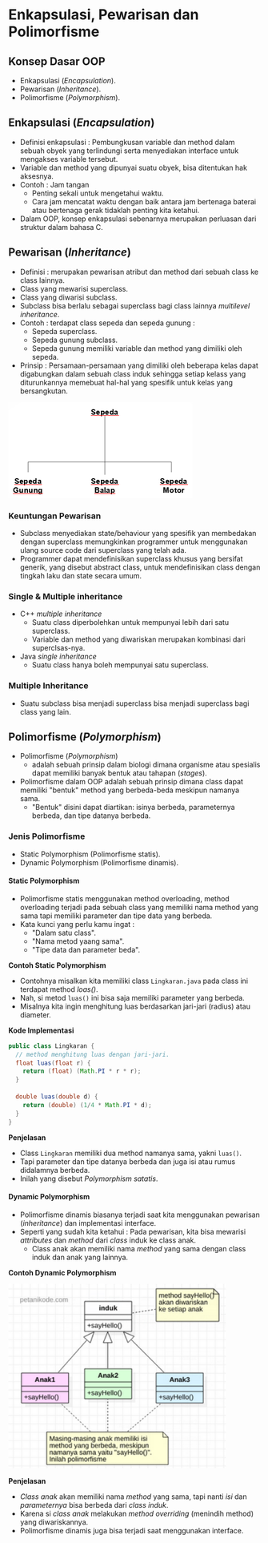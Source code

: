 # Enkapsulasi, Pewarisan dan Polimorfisme

## Konsep Dasar OOP

- Enkapsulasi (_Encapsulation_).
- Pewarisan (_Inheritance_).
- Polimorfisme (_Polymorphism_).

## Enkapsulasi (_Encapsulation_)

- Definisi enkapsulasi : Pembungkusan variable dan method dalam sebuah obyek yang terlindungi serta menyediakan interface untuk mengakses variable tersebut.
- Variable dan method yang dipunyai suatu obyek, bisa ditentukan hak aksesnya.
- Contoh : Jam tangan
  - Penting sekali untuk mengetahui waktu.
  - Cara jam mencatat waktu dengan baik antara jam bertenaga baterai atau bertenaga gerak tidaklah penting kita ketahui.
- Dalam OOP, konsep enkapsulasi sebenarnya merupakan perluasan dari struktur dalam bahasa C.

## Pewarisan (_Inheritance_)

- Definisi : merupakan pewarisan atribut dan method dari sebuah class ke class lainnya.
- Class yang mewarisi superclass.
- Class yang diwarisi subclass.
- Subclass bisa berlalu sebagai superclass bagi class lainnya _multilevel inheritance_.
- Contoh : terdapat class sepeda dan sepeda gunung :
  - Sepeda superclass.
  - Sepeda gunung subclass.
  - Sepeda gunung memiliki variable dan method yang dimiliki oleh sepeda.
- Prinsip : Persamaan-persamaan yang dimiliki oleh beberapa kelas dapat digabungkan dalam sebuah class induk sehingga setiap kelass yang diturunkannya memebuat hal-hal yang spesifik untuk kelas yang bersangkutan.

![Pewarisan](./img/pewarisan.png)

### Keuntungan Pewarisan

- Subclass menyediakan state/behaviour yang spesifik yan membedakan dengan superclass memungkinkan programmer untuk menggunakan ulang source code dari superclass yang telah ada.
- Programmer dapat mendefinisikan superclass khusus yang bersifat generik, yang disebut abstract class, untuk mendefinisikan class dengan tingkah laku dan state secara umum.

### Single & Multiple inheritance

- C++ _multiple inheritance_
  - Suatu class diperbolehkan untuk mempunyai lebih dari satu superclass.
  - Variable dan method yang diwariskan merupakan kombinasi dari superclsas-nya.
- Java _single inheritance_
  - Suatu class hanya boleh mempunyai satu superclass.

### Multiple Inheritance

- Suatu subclass bisa menjadi superclass bisa menjadi superclass bagi class yang lain.

## Polimorfisme (_Polymorphism_)

- Polimorfisme (_Polymorphism_)
  - adalah sebuah prinsip dalam biologi dimana organisme atau spesialis dapat memiliki banyak bentuk atau tahapan (_stages_).
- Polimorfisme dalam OOP adalah sebuah prinsip dimana class dapat memiliki "bentuk" method yang berbeda-beda meskipun namanya sama.
  - "Bentuk" disini dapat diartikan: isinya berbeda, parameternya berbeda, dan tipe datanya berbeda.

### Jenis Polimorfisme

- Static Polymorphism (Polimorfisme statis).
- Dynamic Polymorphism (Polimorfisme dinamis).

#### Static Polymorphism

- Polimorfisme statis menggunakan method overloading, method overloading terjadi pada sebuah class yang memiliki nama method yang sama tapi memiliki parameter dan tipe data yang berbeda.
- Kata kunci yang perlu kamu ingat :
  - "Dalam satu class".
  - "Nama metod yaang sama".
  - "Tipe data dan parameter beda".

**Contoh Static Polymorphism**

- Contohnya misalkan kita memiliki class `Lingkaran.java` pada class ini terdapat method _loas()_.
- Nah, si metod `luas()` ini bisa saja memiliki parameter yang berbeda.
- Misalnya kita ingin menghitung luas berdasarkan jari-jari (radius) atau diameter.

**Kode Implementasi**

```java
public class Lingkaran {
  // method menghitung luas dengan jari-jari.
  float luas(float r) {
    return (float) (Math.PI * r * r);
  }

  double luas(double d) {
    return (double) (1/4 * Math.PI * d);
  }
}
```

**Penjelasan**

- Class `Lingkaran` memiliki dua method namanya sama, yakni `luas()`.
- Tapi parameter dan tipe datanya berbeda dan juga isi atau rumus didalamnya berbeda.
- Inilah yang disebut _Polymorphism satatis_.

#### Dynamic Polymorphism

- Polimorfisme dinamis biasanya terjadi saat kita menggunakan pewarisan (_inheritance_) dan implementasi interface.
- Seperti yang sudah kita ketahui : Pada pewarisan, kita bisa mewarisi _attributes_ dan _method_ dari _class_ induk ke class anak.
  - Class anak akan memiliki nama _method_ yang sama dengan class induk dan anak yang lainnya.

**Contoh Dynamic Polymorphism**

![Contoh Dynamic Polymorphism](./img/Dynamic-polymorphism.png)

**Penjelasan**

- _Class anak_ akan memiliki nama _method_ yang sama, tapi nanti _isi_ dan _parameternya_ bisa berbeda dari _class induk_.
- Karena si _class anak_ melakukan _method overriding_ (menindih method) yang diwariskannya.
- Polimorfisme dinamis juga bisa terjadi saat menggunakan interface.
